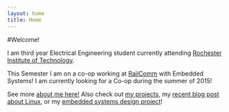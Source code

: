 ```yaml
---
layout: home
title: Home
---
```


#Welcome!

I am third year Electrical Engineering student currently 
attending <a href="http://rit.edu" target="_blank">Rochester Institute of Technology</a>.

This Semester I am on a co-op working at 
<a href="http://www.railcomm.com" target="_blank">RailComm</a> with Embedded Systems!
I am currently looking for a Co-op during the summer of 2015! 

See more [about me here!](/about) Also check out [my projects](/projects),
my [recent blog post about Linux](/2014/09/04/linux-experience/), or my
[embedded systems design project](/projects/embedded_systems)!